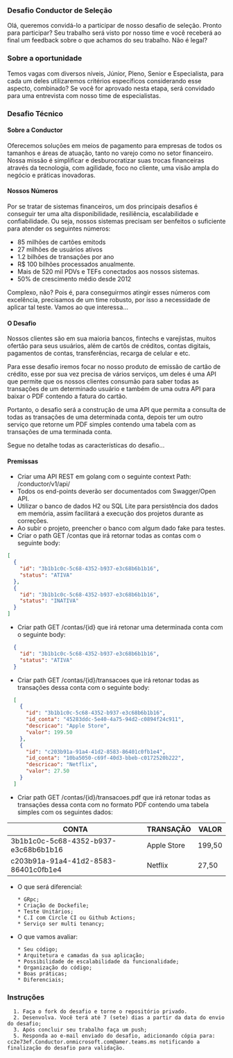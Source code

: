 ### Desafio Conductor de Seleção
Olá, queremos convidá-lo a participar de nosso desafio de seleção.  Pronto para participar? Seu trabalho será visto por nosso time e você receberá ao final um feedback sobre o que achamos do seu trabalho. Não é legal?

### Sobre a oportunidade 
Temos vagas com diversos níveis, Júnior, Pleno, Senior e Especialista, para cada um deles utilizaremos critérios específicos considerando esse aspecto, combinado? 
Se você for aprovado nesta etapa, será convidado para uma entrevista com nosso time de especialistas.

### Desafio Técnico
  
  #### Sobre a Conductor
  Oferecemos soluções em meios de pagamento para empresas de todos os tamanhos e áreas de atuação, tanto no varejo como no setor financeiro. Nossa missão é simplificar e desburocratizar suas trocas financeiras através da tecnologia, com agilidade, foco no cliente, uma visão ampla do negócio e práticas inovadoras.

  #### Nossos Números
  Por se tratar de sistemas financeiros, um dos principais desafios é conseguir ter uma alta disponibilidade, resiliência, escalabilidade e confiabilidade. Ou seja, nossos sistemas precisam ser benfeitos o suficiente para atender os seguintes números:

  - 85 milhões de cartões emitods
  - 27 milhões de usuários ativos
  - 1.2 bilhões de transações por ano
  - R$ 100 bilhões processados anualmente. 
  - Mais de 520 mil PDVs e TEFs conectados aos nossos sistemas.
  - 50% de crescimento médio desde 2012

  Complexo, não? Pois é, para conseguirmos atingir esses números com excelência, precisamos de um time robusto, por isso a necessidade de aplicar tal teste. Vamos ao que interessa...


  #### O Desafio

  Nossos clientes são em sua maioria bancos, fintechs e varejistas, muitos ofertão para seus usuários, além de cartõs de créditos, contas digitais, pagamentos de contas, transferências, recarga de celular e etc. 

  Para esse desafio iremos focar no nosso produto de emissão de cartão de crédito, esse por sua vez precisa de vários serviços, um deles é uma API que permite que os nossos clientes consumão para saber todas as transações de um determinado usuário e também de uma outra API para baixar o PDF contendo a fatura do cartão.

  Portanto, o desafio será a construção de uma API que permita a consulta de todas as transações de uma determinada conta, depois ter um outro serviço que retorne um PDF simples contendo uma tabela com as transações de uma terminada conta.

  Segue no detalhe todas as características do desafio...

  #### Premissas

  - Criar uma API REST em golang com o seguinte context Path: /conductor/v1/api/
  - Todos os end-points deverão ser documentados com Swagger/Open API.
  - Utilizar o banco de dados H2 ou SQL Lite para persistência dos dados em memória, assim facilitará a execução dos projetos durante as correções.
  - Ao subir o projeto, preencher o banco com algum dado fake para testes.
  - Criar o path GET /contas que irá retornar todas as contas com o seguinte body:
  ```json
  [
    {
      "id": "3b1b1c0c-5c68-4352-b937-e3c68b6b1b16",
      "status": "ATIVA"
    },
    {
      "id": "3b1b1c0c-5c68-4352-b937-e3c68b6b1b16",
      "status": "INATIVA"
    }    
  ]
  ```

  - Criar path GET /contas/{id} que irá retonar uma determinada conta com o seguinte body:
  ```json  
    {
      "id": "3b1b1c0c-5c68-4352-b937-e3c68b6b1b16",
      "status": "ATIVA"
    }
  ```

  - Criar path GET /contas/{id}/transacoes que irá retonar todas as transações dessa conta com o seguinte body:
  ```json  
    [
      {
        "id": "3b1b1c0c-5c68-4352-b937-e3c68b6b1b16",
        "id_conta": "45283ddc-5e40-4a75-94d2-c0894f24c911",
        "descricao": "Apple Store",
        "valor": 199.50
      },
      {
        "id": "c203b91a-91a4-41d2-8583-86401c0fb1e4",
        "id_conta": "10ba5050-c69f-40d3-bbeb-c0172520b222",
        "descricao": "Netflix",
        "valor": 27.50
      }
    ]
  ```

  - Criar path GET /contas/{id}/transacoes.pdf que irá retonar todas as transações dessa conta com no formato PDF contendo uma tabela simples com os seguintes dados:
  
   | CONTA | TRANSAÇÃO | VALOR |
   |-|-|-|
   |3b1b1c0c-5c68-4352-b937-e3c68b6b1b16|Apple Store|199,50|
   |c203b91a-91a4-41d2-8583-86401c0fb1e4|Netflix|27,50|

 
  - O que será diferencial:

    ```
    * GRpc;
    * Criação de Dockefile;
    * Teste Unitários;
    * C.I com Circle CI ou Github Actions;
    * Serviço ser multi tenancy;
    ```
    
  - O que vamos avaliar:

    ```
    * Seu código; 
    * Arquitetura e camadas da sua aplicação;
    * Possibilidade de escalabilidade da funcionalidade;
    * Organização do código;
    * Boas práticas;
    * Diferenciais;    
    ```


### Instruções

      1. Faça o fork do desafio e torne o repositório privado.
      2. Desenvolva. Você terá até 7 (sete) dias a partir da data do envio do desafio; 
      3. Após concluir seu trabalho faça um push; 
      5. Responda ao e-mail enviado do desafio, adicionando cópia para: cc2e73ef.Conductor.onmicrosoft.com@amer.teams.ms notificando a finalização do desafio para validação.
